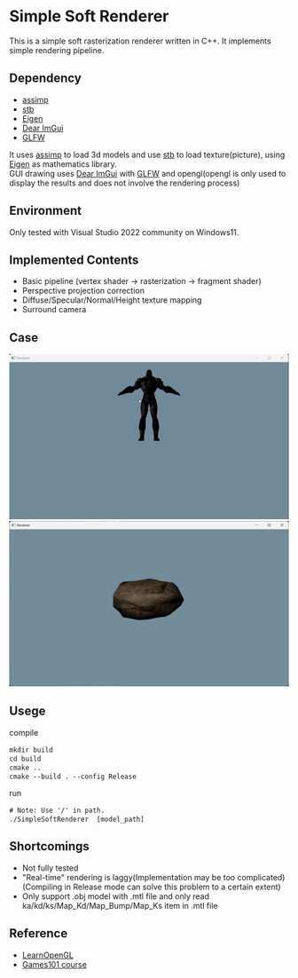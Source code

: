 # Simple Soft Renderer
This is a simple soft rasterization renderer written in C++. It implements simple rendering pipeline.  

## Dependency
- [assimp](https://github.com/assimp/assimp)
- [stb](https://github.com/nothings/stb)
- [Eigen](https://eigen.tuxfamily.org/index.php?title=Main_Page)
- [Dear ImGui](https://github.com/ocornut/imgui)
- [GLFW](https://github.com/glfw/glfw)

It uses [assimp](https://github.com/assimp/assimp) to load 3d models and use [stb](https://github.com/nothings/stb) to load texture(picture), using [Eigen](https://eigen.tuxfamily.org/index.php?title=Main_Page) as mathematics library.  
GUI drawing uses [Dear ImGui](https://github.com/ocornut/imgui) with [GLFW](https://github.com/glfw/glfw) and opengl(opengl is only used to display the results and does not involve the rendering process)  


## Environment
Only tested with Visual Studio 2022 community on Windows11.  

## Implemented Contents
- Basic pipeline (vertex shader -> rasterization -> fragment shader)
- Perspective projection correction
- Diffuse/Specular/Normal/Height texture mapping
- Surround camera

## Case
![](./img/cyborg.gif#pic_center)
![](./img/rock.png)

## Usege
compile  
```
mkdir build
cd build
cmake ..
cmake --build . --config Release
```

run
```
# Note: Use '/' in path.
./SimpleSoftRenderer  [model_path]
```

## Shortcomings
- Not fully tested
- "Real-time" rendering is laggy(Implementation may be too complicated)(Compiling in Release mode can solve this problem to a certain extent)
- Only support .obj model with .mtl file and only read ka/kd/ks/Map_Kd/Map_Bump/Map_Ks item in .mtl file

## Reference
- [LearnOpenGL](https://github.com/JoeyDeVries/LearnOpenGL)
- [Games101 course](https://www.bilibili.com/video/BV1X7411F744/?spm_id_from=333.999.0.0&vd_source=5ce17db761bbe7d09338840ac32c2ed9)
